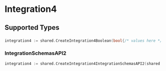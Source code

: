 # Integration4


## Supported Types

### 

```go
integration4 := shared.CreateIntegration4Boolean(bool{/* values here */})
```

### IntegrationSchemasAPI2

```go
integration4 := shared.CreateIntegration4IntegrationSchemasAPI2(shared.IntegrationSchemasAPI2{/* values here */})
```

